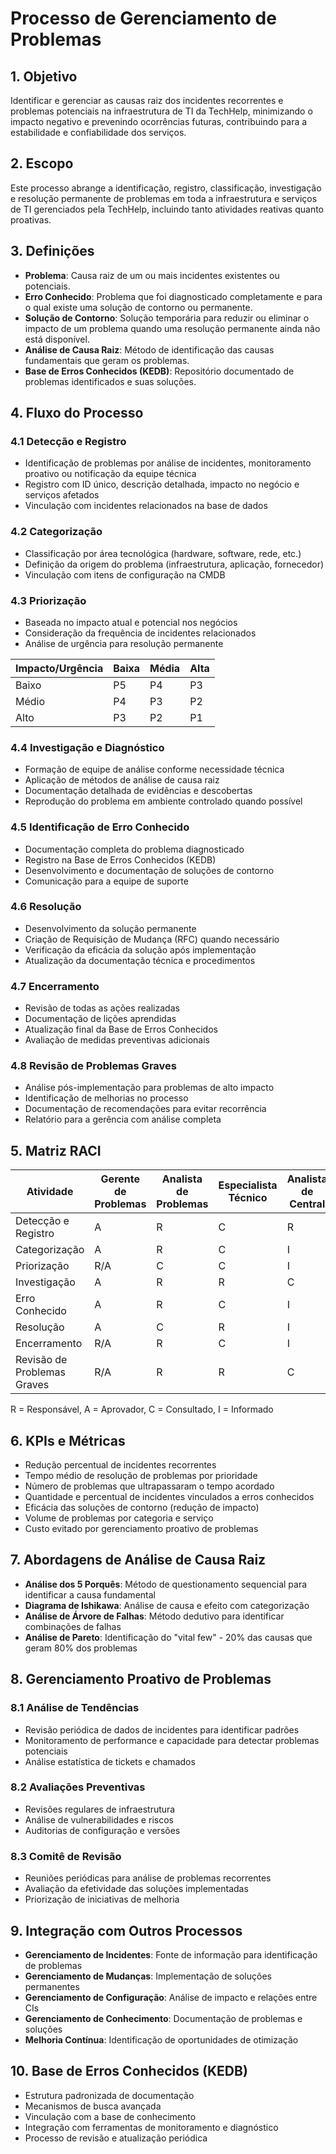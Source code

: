 # Processo de Gerenciamento de Problemas

## 1. Objetivo
Identificar e gerenciar as causas raiz dos incidentes recorrentes e problemas potenciais na infraestrutura de TI da TechHelp, minimizando o impacto negativo e prevenindo ocorrências futuras, contribuindo para a estabilidade e confiabilidade dos serviços.

## 2. Escopo
Este processo abrange a identificação, registro, classificação, investigação e resolução permanente de problemas em toda a infraestrutura e serviços de TI gerenciados pela TechHelp, incluindo tanto atividades reativas quanto proativas.

## 3. Definições

- **Problema**: Causa raiz de um ou mais incidentes existentes ou potenciais.
- **Erro Conhecido**: Problema que foi diagnosticado completamente e para o qual existe uma solução de contorno ou permanente.
- **Solução de Contorno**: Solução temporária para reduzir ou eliminar o impacto de um problema quando uma resolução permanente ainda não está disponível.
- **Análise de Causa Raiz**: Método de identificação das causas fundamentais que geram os problemas.
- **Base de Erros Conhecidos (KEDB)**: Repositório documentado de problemas identificados e suas soluções.

## 4. Fluxo do Processo

### 4.1 Detecção e Registro
- Identificação de problemas por análise de incidentes, monitoramento proativo ou notificação da equipe técnica
- Registro com ID único, descrição detalhada, impacto no negócio e serviços afetados
- Vinculação com incidentes relacionados na base de dados

### 4.2 Categorização 
- Classificação por área tecnológica (hardware, software, rede, etc.)
- Definição da origem do problema (infraestrutura, aplicação, fornecedor)
- Vinculação com itens de configuração na CMDB

### 4.3 Priorização
- Baseada no impacto atual e potencial nos negócios
- Consideração da frequência de incidentes relacionados
- Análise de urgência para resolução permanente

| Impacto/Urgência | Baixa | Média | Alta |
|------------------|-------|-------|------|
| Baixo            | P5    | P4    | P3   |
| Médio            | P4    | P3    | P2   |
| Alto             | P3    | P2    | P1   |

### 4.4 Investigação e Diagnóstico
- Formação de equipe de análise conforme necessidade técnica
- Aplicação de métodos de análise de causa raiz
- Documentação detalhada de evidências e descobertas
- Reprodução do problema em ambiente controlado quando possível

### 4.5 Identificação de Erro Conhecido
- Documentação completa do problema diagnosticado
- Registro na Base de Erros Conhecidos (KEDB)
- Desenvolvimento e documentação de soluções de contorno
- Comunicação para a equipe de suporte

### 4.6 Resolução
- Desenvolvimento da solução permanente
- Criação de Requisição de Mudança (RFC) quando necessário
- Verificação da eficácia da solução após implementação
- Atualização da documentação técnica e procedimentos

### 4.7 Encerramento
- Revisão de todas as ações realizadas
- Documentação de lições aprendidas
- Atualização final da Base de Erros Conhecidos
- Avaliação de medidas preventivas adicionais

### 4.8 Revisão de Problemas Graves
- Análise pós-implementação para problemas de alto impacto
- Identificação de melhorias no processo
- Documentação de recomendações para evitar recorrência
- Relatório para a gerência com análise completa

## 5. Matriz RACI

| Atividade | Gerente de Problemas | Analista de Problemas | Especialista Técnico | Analista de Central | Gerente de TI |
|-----------|---------------------|----------------------|---------------------|-------------------|-------------|
| Detecção e Registro | A | R | C | R | I |
| Categorização | A | R | C | I | I |
| Priorização | R/A | C | C | I | C |
| Investigação | A | R | R | C | I |
| Erro Conhecido | A | R | C | I | I |
| Resolução | A | C | R | I | C |
| Encerramento | R/A | R | C | I | I |
| Revisão de Problemas Graves | R/A | R | R | C | R |

R = Responsável, A = Aprovador, C = Consultado, I = Informado

## 6. KPIs e Métricas

- Redução percentual de incidentes recorrentes
- Tempo médio de resolução de problemas por prioridade
- Número de problemas que ultrapassaram o tempo acordado
- Quantidade e percentual de incidentes vinculados a erros conhecidos
- Eficácia das soluções de contorno (redução de impacto)
- Volume de problemas por categoria e serviço
- Custo evitado por gerenciamento proativo de problemas

## 7. Abordagens de Análise de Causa Raiz

- **Análise dos 5 Porquês**: Método de questionamento sequencial para identificar a causa fundamental
- **Diagrama de Ishikawa**: Análise de causa e efeito com categorização
- **Análise de Árvore de Falhas**: Método dedutivo para identificar combinações de falhas
- **Análise de Pareto**: Identificação do "vital few" - 20% das causas que geram 80% dos problemas

## 8. Gerenciamento Proativo de Problemas

### 8.1 Análise de Tendências
- Revisão periódica de dados de incidentes para identificar padrões
- Monitoramento de performance e capacidade para detectar problemas potenciais
- Análise estatística de tickets e chamados

### 8.2 Avaliações Preventivas
- Revisões regulares de infraestrutura
- Análise de vulnerabilidades e riscos
- Auditorias de configuração e versões

### 8.3 Comitê de Revisão
- Reuniões periódicas para análise de problemas recorrentes
- Avaliação da efetividade das soluções implementadas
- Priorização de iniciativas de melhoria

## 9. Integração com Outros Processos

- **Gerenciamento de Incidentes**: Fonte de informação para identificação de problemas
- **Gerenciamento de Mudanças**: Implementação de soluções permanentes
- **Gerenciamento de Configuração**: Análise de impacto e relações entre CIs
- **Gerenciamento de Conhecimento**: Documentação de problemas e soluções
- **Melhoria Contínua**: Identificação de oportunidades de otimização

## 10. Base de Erros Conhecidos (KEDB)

- Estrutura padronizada de documentação
- Mecanismos de busca avançada
- Vinculação com a base de conhecimento
- Integração com ferramentas de monitoramento e diagnóstico
- Processo de revisão e atualização periódica